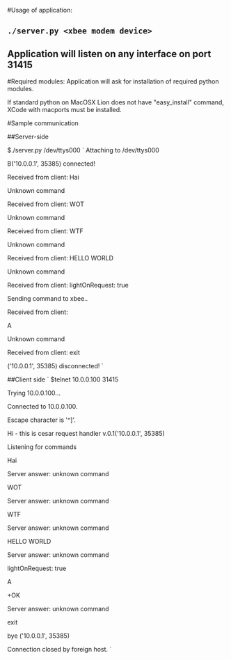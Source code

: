 #Usage of application:

## `./server.py <xbee modem device>`

## Application will listen on any interface on port 31415

#Required modules:
Application will ask for installation of required python modules.

If standard python on MacOSX Lion does not have "easy_install" command, XCode with macports must be installed.

#Sample communication 

##Server-side

$./server.py /dev/ttys000
`
Attaching to /dev/ttys000

B('10.0.0.1', 35385) connected!

Received from client: Hai

Unknown command

Received from client: WOT

Unknown command

Received from client: WTF

Unknown command

Received from client: HELLO WORLD

Unknown command

Received from client: lightOnRequest: true

Sending command to xbee..

Received from client:   

A

Unknown command

Received from client: exit

('10.0.0.1', 35385) disconnected!
`

##Client side
`
$telnet 10.0.0.100 31415

Trying 10.0.0.100...

Connected to 10.0.0.100.

Escape character is '^]'.

Hi - this is cesar request handler v.0.1('10.0.0.1', 35385)

Listening for commands 

Hai

Server answer: unknown command

WOT

Server answer: unknown command

WTF

Server answer: unknown command

HELLO WORLD

Server answer: unknown command

lightOnRequest: true

A

+OK

Server answer: unknown command

exit

bye ('10.0.0.1', 35385)

Connection closed by foreign host.
`

